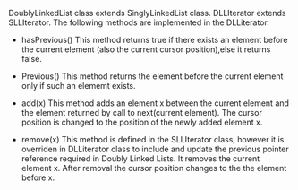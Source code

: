 
DoublyLinkedList class extends SinglyLinkedList class. DLLIterator extends SLLIterator.
The following methods are implemented in the DLLiterator.

- hasPrevious()
 This method returns true if there exists an element before the current element (also the current cursor position),else it returns false. 

- Previous()
 This method returns the element before the current element only if such an elememt exists.

- add(x)
 This method adds an element x between the current element and the element returned by call to next(current element). 
 The cursor position is changed to the position of the newly added element x.

- remove(x)
 This method is defined in the SLLIterator class, however it is overriden in DLLiterator class to include and update the previous pointer reference required 
 in Doubly Linked Lists. It removes the current element x. After removal the cursor position changes to the the element before x.


 
